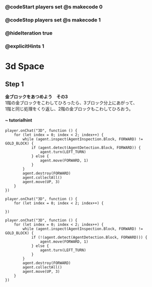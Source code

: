 ### @codeStart players set @s makecode 0
### @codeStop players set @s makecode 1

### @hideIteration true 
### @explicitHints 1


# 3d Space

## Step 1
**金ブロックをあつめよう　その3**  
1階の金ブロックをこわしてひろったら、3ブロック分上にあがって、  
1階と同じ処理をくり返し、2階の金ブロックもこわしてひろおう。

#### ~ tutorialhint 
```blocks
player.onChat("3D", function () {
    for (let index = 0; index < 2; index++) {
        while (agent.inspect(AgentInspection.Block, FORWARD) != GOLD_BLOCK) {
            if (agent.detect(AgentDetection.Block, FORWARD)) {
                agent.turn(LEFT_TURN)
            } else {
                agent.move(FORWARD, 1)
            }
        }
        agent.destroy(FORWARD)
        agent.collectAll()
        agent.move(UP, 3)
    }
})
```

```template
player.onChat("3D", function () {
    for (let index = 0; index < 2; index++) {
        
})
``` 
```ghost
player.onChat("3D", function () {
    for (let index = 0; index < 2; index++) {
        while (agent.inspect(AgentInspection.Block, FORWARD) != GOLD_BLOCK) {
            if (!(agent.detect(AgentDetection.Block, FORWARD))) {
                agent.move(FORWARD, 1)
            } else {
                agent.turn(LEFT_TURN)
            }
        }
        agent.destroy(FORWARD)
        agent.collectAll()
        agent.move(UP, 3)
    }
})
```